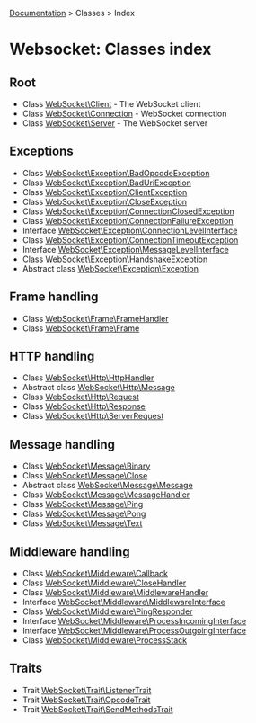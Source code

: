 [Documentation](../Index.md) > Classes > Index

# Websocket: Classes index

## Root

* Class [WebSocket\Client](Client.md) - The WebSocket client
* Class [WebSocket\Connection](Connection.md) - WebSocket connection
* Class [WebSocket\Server](Server.md) - The WebSocket server

## Exceptions

* Class [WebSocket\Exception\BadOpcodeException](Exception.BadOpcodeException.md)
* Class [WebSocket\Exception\BadUriException](Exception.BadUriException.md)
* Class [WebSocket\Exception\ClientException](Exception.ClientException.md)
* Class [WebSocket\Exception\CloseException](Exception.CloseException.md)
* Class [WebSocket\Exception\ConnectionClosedException](Exception.ConnectionClosedException.md)
* Class [WebSocket\Exception\ConnectionFailureException](Exception.ConnectionFailureException.md)
* Interface [WebSocket\Exception\ConnectionLevelInterface](Exception.ConnectionLevelInterface.md)
* Class [WebSocket\Exception\ConnectionTimeoutException](Exception.ConnectionTimeoutException.md)
* Interface [WebSocket\Exception\MessageLevelInterface](Exception.MessageLevelInterface.md)
* Class [WebSocket\Exception\HandshakeException](Exception.HandshakeException.md)
* Abstract class [WebSocket\Exception\Exception](Exception.Exception.md)

## Frame handling

* Class [WebSocket\Frame\FrameHandler](Frame.FrameHandler.md)
* Class [WebSocket\Frame\Frame](Frame.Frame.md)

## HTTP handling

* Class [WebSocket\Http\HttpHandler](Http.HttpHandler.md)
* Abstract class [WebSocket\Http\Message](Http.Message.md)
* Class [WebSocket\Http\Request](Http.Request.md)
* Class [WebSocket\Http\Response](Http.Response.md)
* Class [WebSocket\Http\ServerRequest](Http.ServerRequest.md)

## Message handling

* Class [WebSocket\Message\Binary](Message.Binary.md)
* Class [WebSocket\Message\Close](Message.Close.md)
* Abstract class [WebSocket\Message\Message](Message.Message.md)
* Class [WebSocket\Message\MessageHandler](Message.MessageHandler.md)
* Class [WebSocket\Message\Ping](Message.Ping.md)
* Class [WebSocket\Message\Pong](Message.Pong.md)
* Class [WebSocket\Message\Text](Message.Text.md)

## Middleware handling

* Class [WebSocket\Middleware\Callback](Middleware.Callback.md)
* Class [WebSocket\Middleware\CloseHandler](Middleware.CloseHandler.md)
* Class [WebSocket\Middleware\MiddlewareHandler](Middleware.MiddlewareHandler.md)
* Interface [WebSocket\Middleware\MiddlewareInterface](Middleware.MiddlewareInterface.md)
* Class [WebSocket\Middleware\PingResponder](Middleware.PingResponder.md)
* Interface [WebSocket\Middleware\ProcessIncomingInterface](Middleware.ProcessIncomingInterface.md)
* Interface [WebSocket\Middleware\ProcessOutgoingInterface](Middleware.ProcessOutgoingInterface.md)
* Class [WebSocket\Middleware\ProcessStack](Middleware.ProcessStack.md)

## Traits

* Trait [WebSocket\Trait\ListenerTrait](Trait.ListenerTrait.md)
* Trait [WebSocket\Trait\OpcodeTrait](Trait.OpcodeTrait.md)
* Trait [WebSocket\Trait\SendMethodsTrait](Trait.SendMethodsTrait.md)
